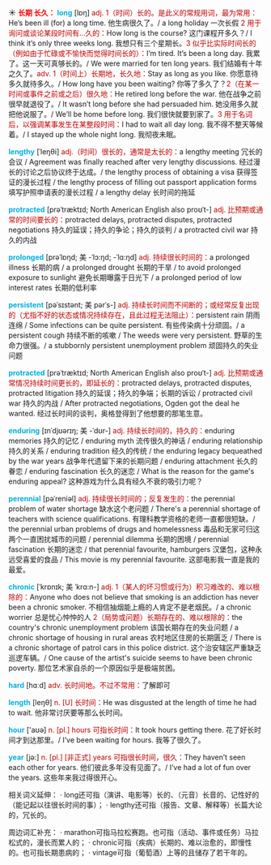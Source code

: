 ☀ <font color="red">**长期 长久：**</font>
<font color="sky blue">**long**</font> [lɒŋ] 
<font color="#c00000">adj. 1（时间）长的。是此义的常规用词，最为常用：</font>He’s been ill (for) a long time. 他生病很久了。/ a long holiday 一次长假 <font color="#c00000">2 用于询问或谈论某段时间有…久的：</font>How long is the course? 这门课程开多久？/ I think it’s only three weeks long. 我想只有三个星期长。<font color="#c00000">3 似乎比实际时间长的（例如由于忙碌或不愉快而觉得时间长的）：</font>I’m tired. It’s been a long day. 我累了。这一天可真够长的。/ We were married for ten long years. 我们结婚有十年之久了。<font color="#c00000">adv. 1（时间上）长期地，长久地：</font>Stay as long as you like. 你愿意待多久就待多久。/ How long have you been waiting? 你等了多久了？<font color="#c00000">2（在某一时间或事件之前或之后）很久地：</font>He retired long before the war. 他在战争之前很早就退役了。/ It wasn’t long before she had persuaded him. 她没用多久就把他说服了。/ We’ll be home before long. 我们很快就要到家了。<font color="#c00000">3 用于名词后，以强调某事发生在某整段时间：</font>I had to wait all day long. 我不得不整天等候着。/ I stayed up the whole night long. 我彻夜未眠。
           
<font color="sky blue">**lengthy**</font> [ˈleŋθi]
<font color="#c00000">adj.（时间）很长的，通常是太长的：</font>a lengthy meeting 冗长的会议 / Agreement was finally reached after very lengthy discussions. 经过漫长的讨论之后协议终于达成。/ the lengthy process of obtaining a visa 获得签证的漫长过程 / the lengthy process of filling out passport application forms 填写护照申请表的漫长过程 / a lengthy delay 长时间的拖延
           
<font color="sky blue">**protracted**</font> [prəˈtræktɪd; North American English also proʊˈt-]
<font color="#c00000">adj. 比预期或通常的时间要长的：</font>protracted delays, protracted disputes, protracted negotiations 持久的延误；持久的争论；持久的谈判 / a protracted civil war 持久的内战

<font color="sky blue">**prolonged**</font> [prəˈlɒŋd; 美 -ˈlɔ:ŋd; -ˈlɑ:ŋd]
<font color="#c00000">adj. 持续很长时间的：</font>a prolonged illness 长期的病 / a prolonged drought 长期的干旱 / to avoid prolonged exposure to sunlight 避免长期曝露于日光下 / a prolonged period of low interest rates 长期的低利率
           
<font color="sky blue">**persistent**</font> [pəˈsɪstənt; 美 pərˈs-]
<font color="#c00000">adj. 持续长时间而不间断的；或经常反复出现的（尤指不好的状态或情况持续存在，且此过程无法阻止）：</font>persistent rain 阴雨连绵 / Some infections can be quite persistent. 有些传染病十分顽固。/ a persistent cough 持续不断的咳嗽 / The weeds were very persistent. 野草的生命力很强。/ a stubbornly persistent unemployment problem 顽固持久的失业问题

<font color="sky blue">**protracted**</font> [prəˈtræktɪd; North American English also proʊˈt-]
<font color="#c00000">adj. 比预期或通常情况持续时间更长的，即延长的：</font>protracted delays, protracted disputes, protracted litigation 持久的延误；持久的争端；长期的诉讼 / protracted civil war 持久的内战 / After protracted negotiations, Ogden got the deal he wanted. 经过长时间的谈判，奥格登得到了他想要的那笔生意。

<font color="sky blue">**enduring**</font> [ɪnˈdjʊərɪŋ; 美 -ˈdʊr-]
<font color="#c00000">adj. 持续长时间的，持久的：</font>enduring memories 持久的记忆 / enduring myth 流传很久的神话 / enduring relationship 持久的关系 / enduring tradition 经久的传统 / the enduring legacy bequeathed by the war years 战争年代遗留下来的长期问题 / enduring attachment 长久的眷恋 / enduring fascination 长久的迷恋 / What is the reason for the game's enduring appeal? 这种游戏为什么具有经久不衰的吸引力呢？

<font color="sky blue">**perennial**</font> [pəˈreniəl]
<font color="#c00000">adj. 持续很长时间的；反复发生的：</font>the perennial problem of water shortage 缺水这个老问题 / There's a perennial shortage of teachers with science qualifications. 有理科教学资格的老师一直都很短缺。/ the perennial urban problems of drugs and homelessness 毒品和无家可归这两个一直困扰城市的问题 / perennial dilemma 长期的困境 / perennial fascination 长期的迷恋 / that perennial favourite, hamburgers 汉堡包，这种永远受喜爱的食品 / This movie is my perennial favourite. 这部电影我一直是我的最爱。
           
<font color="sky blue">**chronic**</font> [ˈkrɒnɪk; 美 ˈkrɑ:n-]
<font color="#c00000">adj. 1（某人的坏习惯或行为）积习难改的、难以根除的：</font>Anyone who does not believe that smoking is an addiction has never been a chronic smoker. 不相信抽烟能上瘾的人肯定不是老烟民。/ a chronic worrier 总是忧心忡忡的人 <font color="#c00000">2（局势或问题）长期存在的、难以根除的：</font>the country's chronic unemployment problem 该国长期存在的失业问题 / a chronic shortage of housing in rural areas 农村地区住房的长期匮乏 / There is a chronic shortage of patrol cars in this police district. 这个治安辖区严重缺乏巡逻车辆。/ One cause of the artist's suicide seems to have been chronic poverty. 那位艺术家自杀的一个原因似乎是极端贫困。

<font color="sky blue">**hard**</font> [hɑːd] 
<font color="#c00000">adv. 长时间地。不过不常用：</font>了解即可

<font color="sky blue">**length**</font> [leŋθ] 
<font color="#c00000">n. [U] 长时间：</font>He was disgusted at the length of time he had to wait. 他非常讨厌要等那么长时间。

<font color="sky blue">**hour**</font> ['aʊə] 
<font color="#c00000">n. [pl.] hours 可指长时间：</font>It took hours getting there. 花了好长时间才到达那里。/ I’ve been waiting for hours. 我等了很久了。

<font color="sky blue">**year**</font> [jə:] 
<font color="#c00000">n. [pl.] [非正式] years 可指很长时间，很久：</font>They haven’t seen each other for years. 他们彼此多年没有见面了。/ I’ve had a lot of fun over the years. 这些年来我过得很开心。

相关词义延伸：
· long还可指（演讲、电影等）长的、（元音）长音的、记性好的（能记起以往很长时间的事）；
· lengthy还可指（报告、文章、解释等）长篇大论的，冗长的。

周边词汇补充：
· marathon可指马拉松赛跑。也可指（活动、事件或任务）马拉松式的，漫长而累人的；
· chronic可指（疾病）长期的、难以治愈的，即慢性的。也可指长期患病的；
· vintage可指（葡萄酒）上等的且储存了若干年的。

